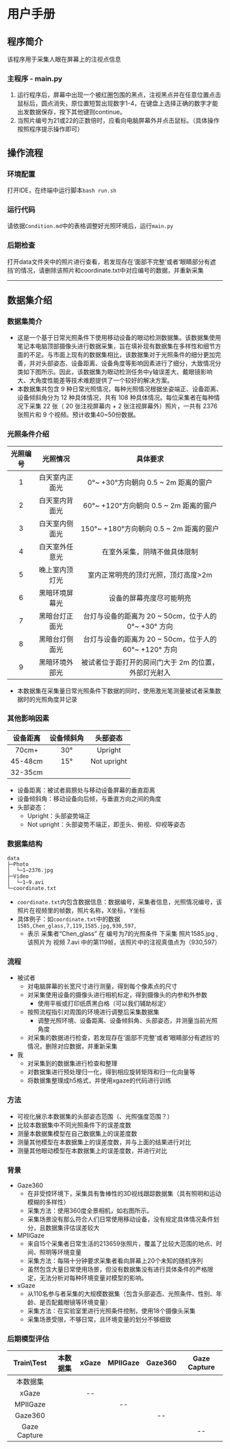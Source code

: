 # 用户手册

## 程序简介

该程序用于采集人眼在屏幕上的注视点信息

### 主程序 - main.py

1. 运行程序后，屏幕中出现一个被红圈包围的黑点，注视黑点并在任意位置点击鼠标后，圆点消失，原位置短暂出现数字1-4，在键盘上选择正确的数字才能出发数据保存，按下其他键则continue。
2. 当照片编号为21或22的正数倍时，应看向电脑屏幕外并点击鼠标。（具体操作按照程序提示操作即可）

## 操作流程

### 环境配置

打开IDE，在终端中运行脚本`bash run.sh`

### 运行代码

请依据`Condition.md`中的表格调整好光照环境后，运行`main.py`

### 后期检查

打开data文件夹中的照片进行查看，若发现存在‘面部不完整’或者‘眼睛部分有遮挡’的情况，请删除该照片和coordinate.txt中对应编号的数据，并重新采集

---

## 数据集介绍

### 数据集简介

- 这是一个基于日常光照条件下使用移动设备的眼动检测数据集。该数据集使用笔记本电脑顶部摄像头进行数据采集，旨在填补现有数据集在多样性和细节方面的不足。与市面上现有的数据集相比，该数据集对于光照条件的细分更加完善，并对头部姿态、设备距离、设备角度等影响因素进行了细分，大致情况分类如下图所示。因此，该数据集为眼动检测任务中y轴误差大、戴眼镜影响大、大角度性能差等技术难题提供了一个较好的解决方案。
- 本数据集共包含 9 种日常光照情况，每种光照情况根据坐姿端正、设备距离、设备倾斜角分为 12 种具体情况，共有 108 种具体情况。每位采集者在每种情况下采集 22 张（ 20 张注视屏幕内 + 2 张注视屏幕外）照片，一共有 2376 张照片和 9 个视频。预计收集40~50份数据。

### 光照条件介绍

|光照编号|光照情况|具体要求|
|:---:|:---:|:---:|
|1|白天室内正面光|0°~ +30°方向朝向 0.5 ~ 2m 距离的窗户|
|2|白天室内背面光|60°~ +120°方向朝向 0.5 ~ 2m 距离的窗户|
|3|白天室内侧面光|150°~ +180°方向朝向 0.5 ~ 2m 距离的窗户|
|4|白天室外任意光|在室外采集，阴晴不做具体限制|
|5|晚上室内顶灯光|室内正常明亮的顶灯光照，顶灯高度>2m|
|6|黑暗环境屏幕光|设备的屏幕亮度尽可能明亮|
|7|黑暗台灯正面光|台灯与设备的距离为 20 ~ 50cm，位于人的 0°~ +30° 方向|
|8|黑暗台灯侧面光|台灯与设备的距离为 20 ~ 50cm，位于人的 60°~ +120° 方向|
|9|黑暗环境外部光|被试者位于距打开的房间门大于 2m 的位置，外部灯光射入|

- 本数据集在采集量日常光照条件下数据的同时，使用激光笔测量被试者采集数据时的光照角度并记录

### 其他影响因素

|设备距离|设备倾斜角|头部姿态|
|:---:|:---:|:---:|
|70cm+|30°|Upright|
|45-48cm|15°|Not upright|
|32-35cm|||

- 设备距离：被试者肩膀处与移动设备屏幕的垂直距离
- 设备倾斜角：移动设备向后倾，与垂直方向之间的角度
- 头部姿态：
  - Upright：头部姿势端正
  - Not upright：头部姿势不端正，即歪头、俯视、仰视等姿态

### 数据集结构

    data
    ├─Photo
    │  └─1~2376.jpg
    ├─Video
    │  └─1~9.avi
    └─coordinate.txt

- `coordinate.txt`内包含数据信息：数据编号，采集者信息，光照情况编号，该照片在视频里的帧数，照片名称，X坐标，Y坐标
- 具体例子：如`coordinate.txt`中的数据`1585,Chen_glass,7,119,1585.jpg,930,597,`
  - 表示 采集者“Chen_glass” 在 编号为7的光照条件 下采集 照片1585.jpg , 该照片为 视频 7.avi 中的第119帧，该照片中的注视真值点为（930,597）


### 流程

- 被试者
  - 对电脑屏幕的长宽尺寸进行测量，得到每个像素点的尺寸
  - 对采集使用设备的摄像头进行相机标定，得到摄像头的内参和外参数
    - 使用平板或打印纸质黑白格（可以我们辅助标定）
  - 按照流程指引对周围的环境进行调整后采集数据集
    - 调整光照环境、设备距离、设备倾斜角、头部姿态，并测量当前光照角度
  - 对采集的数据进行检查，若发现存在‘面部不完整’或者‘眼睛部分有遮挡’的情况，删除对应数据，并重新采集
- 我
  - 对采集到的数据集进行检查和整理
  - 对数据集进行预处理归一化，得到相应旋转矩阵和归一化向量等
  - 将数据集整理成h5格式，并使用xgaze的代码进行训练

### 方法

- 可视化展示本数据集的头部姿态范围（、光照强度范围？）
- 比较本数据集中不同光照条件下的误差度数
- 测量本数据集模型在自己数据集上的误差度数
- 测量其他模型在本数据集上的误差度数，并与上面的结果进行对比
- 测量其他眼动模型在本数据集上的误差度数，并进行对比

### 背景

- Gaze360
  - 在非受控环境下，采集具有鲁棒性的3D视线跟踪数据集（具有照明和运动模糊的多样性）
  - 采集方法：使用360度全景相机，如右图所示。
  - 采集场景没有那么符合人们日常使用移动设备，没有规定具体情况条件划分，且数据集评估误差较大
- MPIIGaze
  - 来自15个采集者日常生活的213659张照片，覆盖了比较大范围的地点、时间、照明等环境变量
  - 采集方法：每隔十分钟要求采集者看向屏幕上20个未知的随机序列
  - 虽然包含大量日常使用场景，但没有数据集没有进行具体条件的严格限定，无法分析对每种环境变量对模型的影响。
- xGaze
  - 从110名参与者采集的大规模数据集（包含头部姿态、光照条件、性别、年龄、是否配戴眼镜等环境变量）
  - 采集方法：在实验室里进行光照条件控制，使用18个摄像头采集
  - 采集场景受限，不够日常，且环境变量的划分不够细致

### 后期模型评估

|Train\Test|本数据集|xGaze|MPIIGaze|Gaze360|Gaze Capture|
|:---:|:---:|:---:|:---:|:---:|:---:|
|本数据集||||||
|xGaze||--||||
|MPIIGaze|||--|||
|Gaze360||||--||
|Gaze Capture|||||--|